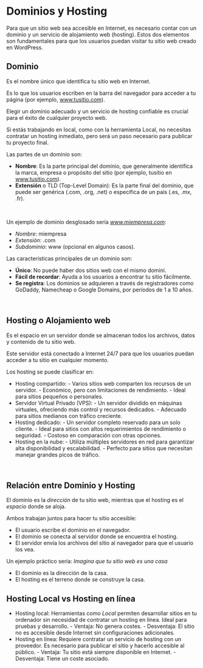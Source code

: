 # Dominios y Hosting

Para que un sitio web sea accesible en Internet, es necesario contar con un dominio y un servicio de alojamiento web (hosting). Estos dos elementos son fundamentales para que los usuarios puedan visitar tu sitio web creado en WordPress.


## Dominio

Es el nombre único que identifica tu sitio web en Internet.

Es lo que los usuarios escriben en la barra del navegador para acceder a tu página (por ejemplo, www.tusitio.com).

Elegir un dominio adecuado y un servicio de hosting confiable es crucial para el éxito de cualquier proyecto web. 

Si estás trabajando en local, como con la herramienta Local, no necesitas contratar un hosting inmediato, pero será un paso necesario para publicar tu proyecto final.
<br>

Las partes de un dominio son:

- **Nombre**: Es la parte principal del dominio, que generalmente identifica la marca, empresa o propósito del sitio (por ejemplo, tusitio en www.tusitio.com).
- **Extensión** o TLD (Top-Level Domain): Es la parte final del dominio, que puede ser genérica (.com, .org, .net) o específica de un país (.es, .mx, .fr).
<br>

Un ejemplo de dominio desglosado sería *www.miempresa.com*:

- *Nombre*: miempresa
- *Extensión*: .com
- *Subdominio*: www (opcional en algunos casos).


Las características principales de un dominio son:

- **Único**: No puede haber dos sitios web con el mismo domini.
- **Fácil de recordar**: Ayuda a los usuarios a encontrar tu sitio fácilmente.
- **Se registra**: Los dominios se adquieren a través de registradores como GoDaddy, Namecheap o Google Domains, por períodos de 1 a 10 años.
<br>

## Hosting o Alojamiento web

Es el espacio en un servidor donde se almacenan todos los archivos, datos y contenido de tu sitio web. 

Este servidor está conectado a Internet 24/7 para que los usuarios puedan acceder a tu sitio en cualquier momento.



Los hosting se puede clasificar en:

- Hosting compartido:
        - Varios sitios web comparten los recursos de un servidor.
        - Económico, pero con limitaciones de rendimiento.
        - Ideal para sitios pequeños o personales.
- Servidor Virtual Privado (VPS):
        - Un servidor dividido en máquinas virtuales, ofreciendo más control y recursos dedicados.
        - Adecuado para sitios medianos con tráfico creciente.
- Hosting dedicado:
        - Un servidor completo reservado para un solo cliente.
        - Ideal para sitios con altos requerimientos de rendimiento o seguridad.
        - Costoso en comparación con otras opciones.
- Hosting en la nube:
        - Utiliza múltiples servidores en red para garantizar alta disponibilidad y escalabilidad.
        - Perfecto para sitios que necesitan manejar grandes picos de tráfico.
<br>

## Relación entre Dominio y Hosting

El dominio es la *dirección* de tu sitio web, mientras que el hosting es el *espacio* donde se aloja.

Ambos trabajan juntos para hacer tu sitio accesible:

- El usuario escribe el dominio en el navegador.
- El dominio se conecta al servidor donde se encuentra el hosting.
- El servidor envía los archivos del sitio al navegador para que el usuario los vea.


Un ejemplo práctico sería: *Imagina que tu sitio web es una casa*

- El dominio es la dirección de la casa.
- El hosting es el terreno donde se construye la casa.


## Hosting Local vs Hosting en línea

- Hosting local: Herramientas como *Local* permiten desarrollar sitios en tu ordenador sin necesidad de contratar un hosting en línea. Ideal para pruebas y desarrollo.
        - Ventaja: No genera costes.
        - Desventaja: El sitio no es accesible desde Internet sin configuraciones adicionales.
- Hosting en línea: Requiere contratar un servicio de hosting con un proveedor. Es necesario para publicar el sitio y hacerlo accesible al público.
        - Ventaja: Tu sitio está siempre disponible en Internet.
        - Desventaja: Tiene un coste asociado.

